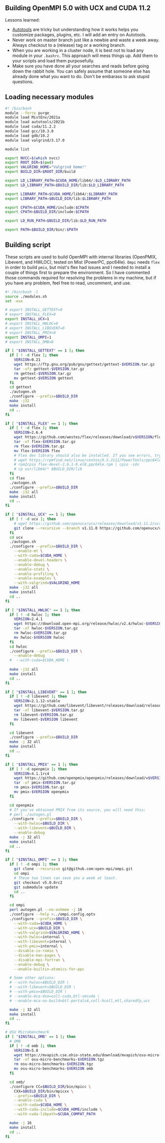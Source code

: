 ## Building OpenMPI 5.0 with UCX and CUDA 11.2

Lessons learned:

- [Autotools](https://www.gnu.org/software/automake/manual/html_node/Autotools-Introduction.html) are tricky but understanding how it works helps you customize packages, plugins, etc. I will add an entry on Autotools.
- Never work on master branch just like a newbie and waste a week away. Always checkout to a (release) tag or a working branch. 
- When you are working in a cluster node, it is best not to load any module in your `.bashrc`. This approach will mess things up. Add them to your scripts and load them purposefully. 
- Make sure you have done all your searches and reads before going down the rabbit hole. You can safely assume that someone else has already done what you want to do. Don't be embarass to ask stupid questions. 

## Loading necessary modules

```bash
#! /bin/bash
module --force purge
module load MistEnv/2021a
module load autotools/2021b
module load cuda/11.2.2
module load gcc/10.3.0
module load gdb/10.2
module load valgrind/3.17.0

module list

export NVCC=$(which nvcc)
export ROOT_DIR=$(pwd)
export VALGRIND_HOME="Valgrind home!"
export BUILD_DIR=$ROOT_DIR/build

export LD_LIBRARY_PATH=$CUDA_HOME/lib64/:$LD_LIBRARY_PATH
export LD_LIBRARY_PATH=$BUILD_DIR/lib:$LD_LIBRARY_PATH

export LIBRARY_PATH=$CUDA_HOME/lib64/:$LIBRARY_PATH
export LIBRARY_PATH=$BUILD_DIR/lib:$LIBRARY_PATH

export CPATH=$CUDA_HOME/include:$CPATH
export CPATH=$BUILD_DIR/include:$CPATH

export LD_RUN_PATH=$BUILD_DIR/lib:$LD_RUN_PATH

export PATH=$BUILD_DIR/bin/:$PATH
```

## Building script

These scripts are used to build OpenMPI with internal libraries (OpenPMIX, Libevent, and HWLOC), tested on Mist (PowerPC, ppc64le).
`Ompi` needs `flex` in order to build `pmix`, but mist's flex had issues and I needed to install a couple of things first to prepare the environment. 
So I have commented those commands required for resolving the problems in my machine, but if you have any problem, feel free to read, uncomment, and use. 

```bash
#! /bin/bash -l
source ./modules.sh
set -eux

# export INSTALL_GETTEXT=0
# export INSTALL_FLEX=0
export INSTALL_UCX=1
# export INSTALL_HWLOC=0
# export INSTALL_LIBEVENT=0
# export INSTALL_PMIX=0
export INSTALL_OMPI=1
# export INSTALL_OMB=0

if [ "$INSTALL_GETTEXT" == 1 ]; then
  if [ ! -d flex ]; then
    VERSION=0.21
    wget https://ftp.gnu.org/pub/gnu/gettext/gettext-$VERSION.tar.gz
    tar -xfz gettext-$VERSION.tar.gz
    rm gettext-$VERSION.tar.gz
    mv gettext-$VERSION gettext
  fi
  cd gettext
  ./autogen.sh
  ./configure --prefix=$BUILD_DIR
  make -j32
  make install
  cd ..
fi

if [ "$INSTALL_FLEX" == 1 ]; then
  if [ ! -d flex ]; then
    VERSION=2.6.4
    wget https://github.com/westes/flex/releases/download/v$VERSION/flex-$VERSION.tar.gz
    tar -xf flex-$VERSION.tar.gz
    rm flex-$VERSION.tar.gz
    mv flex-$VERSION flex
    # Flex dev library should also be installed. If you see errors, try these:
    # wget https://rpmfind.net/linux/centos/8.5.2111/PowerTools/ppc64le/os/Packages/flex-devel-2.6.1-9.el8.ppc64le.rpm
    # rpm2cpio flex-devel-2.6.1-9.el8.ppc64le.rpm | cpio -idv
    # cp usr/lib64/* $BUILD_DIR/lib
  fi
  cd flex
  ./autogen.sh
  ./configure --prefix=$BUILD_DIR
  make -j32 all
  make install
  cd ..
fi

if [ "$INSTALL_UCX" == 1 ]; then
  if [ ! -d ucx ]; then
    # wget https://github.com/openucx/ucx/releases/download/v1.11.2/ucx-1.11.2.tar.gz
    git clone --recursive --branch v1.11.0 https://github.com/openucx/ucx.git
  fi
  cd ucx
  ./autogen.sh
  ./configure --prefix=$BUILD_DIR \
    --enable-mt \
    --with-cuda=$CUDA_HOME \
    --enable-devel-headers \
    --enable-debug \
    --enable-stats \
    --enable-profiling \
    --enable-examples \
    --with-valgrind=$VALGRIND_HOME
  make -j32 all
  make install
  cd ..
fi

if [ "$INSTALL_HWLOC" == 1 ]; then
  if [ ! -d hwloc ]; then
    VERSION=2.4.1
    wget https://download.open-mpi.org/release/hwloc/v2.4/hwloc-$VERSION.tar.gz
    tar -xf hwloc-$VERSION.tar.gz
    rm hwloc-$VERSION.tar.gz
    mv hwloc-$VERSION hwloc
  fi
  cd hwloc
  ./configure --prefix=$BUILD_DIR \
    --enable-debug
  #  --with-cuda=$CUDA_HOME \
  
  make -j32 all
  make install
  cd ..
fi

if [ "$INSTALL_LIBEVENT" == 1 ]; then
  if [ ! -d libevent ]; then
    VERSION=2.1.12-stable
    wget https://github.com/libevent/libevent/releases/download/release-$VERSION/libevent-$VERSION.tar.gz
    tar -xf libevent-$VERSION.tar.gz
    rm libevent-$VERSION.tar.gz
    mv libevent-$VERSION libevent
  fi

  cd libevent
  ./configure --prefix=$BUILD_DIR
  make -j 32 all
  make install
  cd ..
fi

if [ "$INSTALL_PMIX" == 1 ]; then
  if [ ! -d openpmix ]; then
    VERSION=4.1.1rc4
    wget https://github.com/openpmix/openpmix/releases/download/v$VERSION/pmix-$VERSION.tar.gz
    tar -xf pmix-$VERSION.tar.gz
    rm pmix-$VERSION.tar.gz
    mv pmix-$VERSION openpmix
  fi

  cd openpmix
  # If you've obtained PMIX from its source, you will need this:
  # perl ./autogen.pl
  ./configure --prefix=$BUILD_DIR \
    --with-hwloc=$BUILD_DIR \
    --with-libevent=$BUILD_DIR \
    --enable-debug
  make -j 32 all
  make install
  cd ..
fi

if [ "$INSTALL_OMPI" == 1 ]; then
  if [ ! -d ompi ]; then
    git clone --recursive git@github.com:open-mpi/ompi.git
    cd ompi
    # These two lines can save you a week at least.
    git checkout v5.0.0rc2
    git submodule update
    cd ..
  fi

  cd ompi
  perl autogen.pl --no-oshmem -j 16
  ./configure --help >../ompi.config.opts
  ./configure --prefix=$BUILD_DIR \
    --with-cuda=$CUDA_HOME \
    --with-ucx=$BUILD_DIR \
    --with-valgrind=$VALGRIND_HOME \
    --with-hwloc=internal \
    --with-libevent=internal \
    --with-pmix=internal \
    --disable-io-romio \
    --disable-man-pages \
    --disable-mpi-fortran \
    --enable-debug \
    --enable-builtin-atomics-for-ppc

  # Some other options:
  # --with-hwloc=$BUILD_DIR \
  # --with-libevent=$BUILD_DIR \
  # --with-pmix=$BUILD_DIR \
  # --enable-mca-dso=coll-cuda,btl-smcuda \
  # --enable-mca-no-build=btl-portals4,coll-hcoll,mtl,sharedfp,ucc

  make -j 32 all
  make install
  cd ..
fi

# OSU Microbenchmark 
if [ "$INSTALL_OMB" == 1 ]; then
  # OMB
  if [ ! -d omb ]; then
    VERSION=5.8
    wget https://mvapich.cse.ohio-state.edu/download/mvapich/osu-micro-benchmarks-$VERSION.tgz
    tar -xf osu-micro-benchmarks-$VERSION.tgz
    rm osu-micro-benchmarks-$VERSION.tgz
    mv osu-micro-benchmarks-$VERSION omb
  fi

  cd omb/
  ./configure CC=$BUILD_DIR/bin/mpicc \
    CXX=$BUILD_DIR/bin/mpicxx \
    --prefix=$BUILD_DIR \
    --enable-cuda \
    --with-cuda=$CUDA_HOME \
    --with-cuda-include=$CUDA_HOME/include \
    --with-cuda-libpath=$CUDA_COMPAT_PATH

  make -j 16
  make install
  cd ..
fi
```
